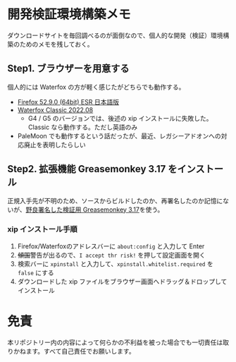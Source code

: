 # 開発検証環境構築メモ
ダウンロードサイトを毎回調べるのが面倒なので、個人的な開発（検証）環境構築のためのメモを残しておく。

## Step1. ブラウザーを用意する
個人的には Waterfox の方が軽く感じたがどちらでも動作する。

- [Firefox 52.9.0 (64bit) ESR 日本語版](https://ftp.mozilla.org/pub/firefox/releases/52.9.0esr/win64/ja/)
- [Waterfox Classic 2022.08](https://github.com/WaterfoxCo/Waterfox-Classic/releases/tag/2022.08-classic)
    - G4 / G5 のバージョンでは、後述の xip インストールに失敗した。Classic なら動作する。ただし英語のみ
- PaleMoon でも動作するという話だったが、最近、レガシーアドオンへの対応廃止を表明したらしい

## Step2. 拡張機能 Greasemonkey 3.17 をインストール
正規入手先が不明のため、ソースからビルドしたのか、再署名したのか記憶にないが、[野良署名した検証用 Greasemonkey 3.17](../Sample/my-greasemonkey-317.xpi)を使う。

### xip インストール手順
1. Firefox/Waterfoxのアドレスバーに `about:config` と入力して Enter
1. ~~傾国~~警告が出るので、`I accept thr risk!` を押して設定画面を開く
1. 検索バーに `xpinstall` と入力して、`xpinstall.whitelist.required` を `false` にする
1. ダウンロードした xip ファイルをブラウザー画面へドラッグ＆ドロップしてインストール

# 免責
本リポジトリー内の内容によって何らかの不利益を被った場合でも一切責任は取りかねます。すべて自己責任でお願いします。
